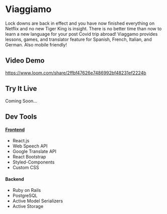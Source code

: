 # Viaggiamo

Lock downs are back in effect and you have now finished everything on Netflix and no new Tiger King is insight. There is no better time than now to learn a new language for your post Covid trip abroad! Viaggamo provides lessons, games, and translator feature for Spanish, French, Italian, and German. Also mobile friendly!

## Video Demo

https://www.loom.com/share/2ffbf47626e7486992bf48231ef2224b

## Try It Live

Coming Soon...

## Dev Tools

#### [Frontend](https://github.com/slurio/Viaggiamo-Frontend)

- React.js
- Web Speech API
- Google Translate API
- React Bootstrap
- Styled-Components
- Custom CSS

#### Backend

- Ruby on Rails
- PostgreSQL
- Active Model Serializers
- Active Storage
